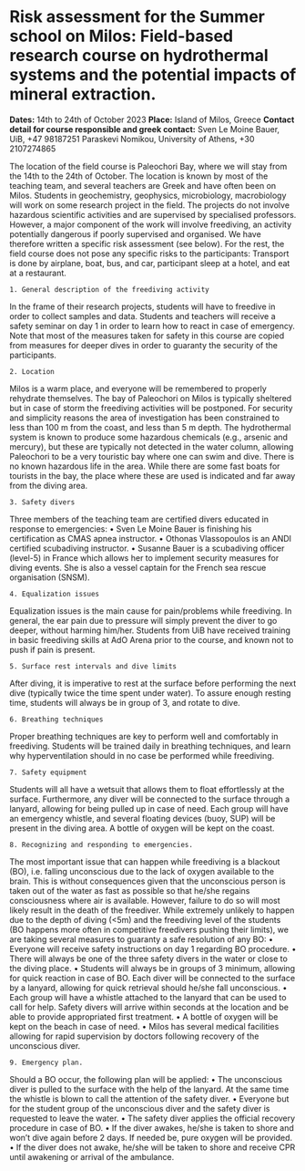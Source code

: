 # Risk assessment for the Summer school on Milos: Field-based research course on hydrothermal systems and the potential impacts of mineral extraction.

**Dates:** 14th to 24th of October 2023
**Place:** Island of Milos, Greece
**Contact detail for course responsible and greek contact:** 
Sven Le Moine Bauer, UiB, +47 98187251
Paraskevi Nomikou, University of Athens, +30 2107274865

The location of the field course is Paleochori Bay, where we will stay from the 14th to the 24th of October. The location is known by most of the teaching team, and several teachers are Greek and have often been on Milos. Students in geochemistry, geophysics, microbiology, macrobiology will work on some research project in the field. The projects do not involve hazardous scientific activities and are supervised by specialised professors. However, a major component of the work will involve freediving, an activity potentially dangerous if poorly supervised and organised. We have therefore written a specific risk assessment (see below). For the rest, the field course does not pose any specific risks to the participants: Transport is done by airplane, boat, bus, and car, participant sleep at a hotel, and eat at a restaurant.

    1. General description of the freediving activity
In the frame of their research projects, students will have to freedive in order to collect samples and data. Students and teachers will receive a safety seminar on day 1 in order to learn how to react in case of emergency. Note that most of the measures taken for safety in this course are copied from measures for deeper dives in order to guaranty the security of the participants.

    2. Location
Milos is a warm place, and everyone will be remembered to properly rehydrate themselves. The bay of Paleochori on Milos is typically sheltered but in case of storm the freediving activities will be postponed. For security and simplicity reasons the area of investigation has been constrained to less than 100 m from the coast, and less than 5 m depth. The hydrothermal system is known to produce some hazardous chemicals (e.g., arsenic and mercury), but these are typically not detected in the water column, allowing Paleochori to be a very touristic bay where one can swim and dive. There is no known hazardous life in the area. While there are some fast boats for tourists in the bay, the place where these are used is indicated and far away from the diving area.

    3. Safety divers
Three members of the teaching team are certified divers educated in response to emergencies:
    • Sven Le Moine Bauer is finishing his certification as CMAS apnea instructor.
    • Othonas Vlassopoulos is an ANDI certified scubadiving instructor.
    • Susanne Bauer is a scubadiving officer (level-5) in France which allows her to implement security measures for diving events. She is also a vessel captain for the French sea rescue organisation (SNSM). 

    4. Equalization issues
Equalization issues is the main cause for pain/problems while freediving. In general, the ear pain due to pressure will simply prevent the diver to go deeper, without harming him/her. Students from UiB have received training in basic freediving skills at AdO Arena prior to the course, and known not to push if pain is present.

    5. Surface rest intervals and dive limits
After diving, it is imperative to rest at the surface before performing the next dive (typically twice the time spent under water). To assure enough resting time, students will always be in group of 3, and rotate to dive. 

    6. Breathing techniques 
Proper breathing techniques are key to perform well and comfortably in freediving. Students will be trained daily in breathing techniques, and learn why hyperventilation should in no case be performed while freediving.

    7. Safety equipment
Students will all have a wetsuit that allows them to float effortlessly at the surface. Furthermore, any diver will be connected to the surface through a lanyard, allowing for being pulled up in case of need. Each group will have an emergency whistle, and several floating devices (buoy, SUP) will be present in the diving area. A bottle of oxygen will be kept on the coast.
 
    8. Recognizing and responding to emergencies.
The most important issue that can happen while freediving is a blackout (BO), i.e. falling unconscious due to the lack of oxygen available to the brain. This is without consequences given that the unconscious person is taken out of the water as fast as possible so that he/she regains consciousness where air is available. However, failure to do so will most likely result in the death of the freediver. While extremely unlikely to happen due to the depth of diving (<5m) and the freediving level of the students (BO happens more often in competitive freedivers pushing their limits), we are taking several measures to guaranty a safe resolution of any BO:
    • Everyone will receive safety instructions on day 1 regarding BO procedure.
    • There will always be one of the three safety divers in the water or close to the diving place.
    • Students will always be in groups of 3 minimum, allowing for quick reaction in case of BO. Each diver will be connected to the surface by a lanyard, allowing for quick retrieval should he/she fall unconscious.
    • Each group will have a whistle attached to the lanyard that can be used to call for help. Safety divers will arrive within seconds at the location and be able to provide appropriated first treatment.
    • A bottle of oxygen will be kept on the beach in case of need.
    • Milos has several medical facilities allowing for rapid supervision by doctors following recovery of the unconscious diver.

    9. Emergency plan.
Should a BO occur, the following plan will be applied:
    • The unconscious diver is pulled to the surface with the help of the lanyard. At the same time the whistle is blown to call the attention of the safety diver. 
    • Everyone but for the student group of the unconscious diver and the safety diver is requested to leave the water.
    • The safety diver applies the official recovery procedure in case of BO.
    • If the diver awakes, he/she is taken to shore and won’t dive again before 2 days. If needed be, pure oxygen will be provided.
    • If the diver does not awake, he/she will be taken to shore and receive CPR until awakening or arrival of the ambulance.

